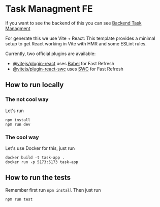 # Task Managment FE

If you want to see the backend of this you can see
[Backend Task Managment](https://github.com/eacarras/task_managment_backend)

For generate this we use Vite + React:
This template provides a minimal setup to get React working in Vite with HMR and some ESLint rules.

Currently, two official plugins are available:

- [@vitejs/plugin-react](https://github.com/vitejs/vite-plugin-react/blob/main/packages/plugin-react/README.md) uses [Babel](https://babeljs.io/) for Fast Refresh
- [@vitejs/plugin-react-swc](https://github.com/vitejs/vite-plugin-react-swc) uses [SWC](https://swc.rs/) for Fast Refresh

## How to run locally
### The not cool way

Let's run
```
npm install
npm run dev
```

### The cool way
Let's use Docker for this, just run
```
docker build -t task-app .
docker run -p 5173:5173 task-app
```

## How to run the tests

Remember first run `npm install`
Then just run
```
npm run test
```

